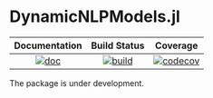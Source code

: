 # DynamicNLPModels.jl

| **Documentation** | **Build Status** | **Coverage** |
|:-----------------:|:----------------:|:----------------:|
| [![doc](https://img.shields.io/badge/docs-dev-blue.svg)](https://madnlp.github.io/DynamicNLPModels.jl/dev) | [![build](https://github.com/MadNLP/DynamicNLPModels.jl/actions/workflows/ci.yml/badge.svg)](https://github.com/MadNLP/DynamicNLPModels.jl/actions) | [![codecov](https://codecov.io/gh/MadNLP/DynamicNLPModels.jl/branch/main/graph/badge.svg?token=2Z18FIU4R7)](https://codecov.io/gh/MadNLP/DynamicNLPModels.jl) |


The package is under development. 
